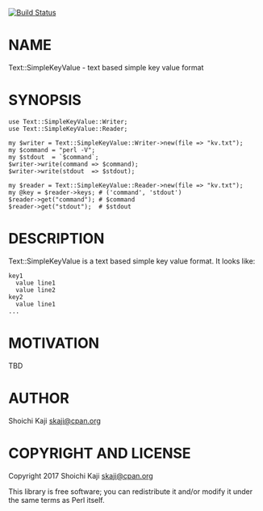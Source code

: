 [![Build Status](https://travis-ci.org/skaji/Text-SimpleKeyValue.svg?branch=master)](https://travis-ci.org/skaji/Text-SimpleKeyValue)

# NAME

Text::SimpleKeyValue - text based simple key value format

# SYNOPSIS

    use Text::SimpleKeyValue::Writer;
    use Text::SimpleKeyValue::Reader;

    my $writer = Text::SimpleKeyValue::Writer->new(file => "kv.txt");
    my $command = "perl -V";
    my $stdout  = `$command`;
    $writer->write(command => $command);
    $writer->write(stdout  => $stdout);

    my $reader = Text::SimpleKeyValue::Reader->new(file => "kv.txt");
    my @key = $reader->keys; # ('command', 'stdout')
    $reader->get("command"); # $command
    $reader->get("stdout");  # $stdout

# DESCRIPTION

Text::SimpleKeyValue is a text based simple key value format.
It looks like:

    key1
      value line1
      value line2
    key2
      value line1
    ...

# MOTIVATION

TBD

# AUTHOR

Shoichi Kaji <skaji@cpan.org>

# COPYRIGHT AND LICENSE

Copyright 2017 Shoichi Kaji <skaji@cpan.org>

This library is free software; you can redistribute it and/or modify
it under the same terms as Perl itself.

